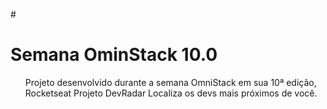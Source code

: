 #<h1> Semana OminStack 10.0</h1>

<ul>
  Projeto desenvolvido durante a semana OmniStack em sua 10ª edição, Rocketseat
  Projeto DevRadar
  Localiza os devs mais próximos de você.
</ul>
